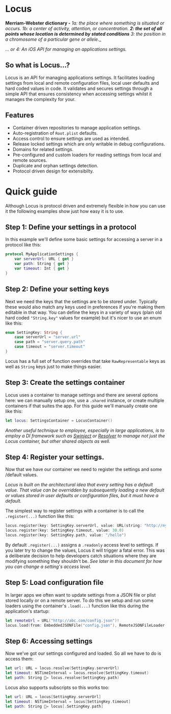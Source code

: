 #  Locus

**Merriam-Webster dictionary -** _1a: the place where something is situated or occurs. 1b: a center of activity, attention, or concentration. **2: the set of all points whose location is determined by stated conditions** 3: the position in a chromosome of a particular gene or allele.__

*… or 4: An iOS API for managing an applications settings.*

## So what is Locus…?

Locus is an API for managing applications settings. It facilitates loading settings from local and remote configuration files, local user defaults and hard coded values in code. It validates and secures settings through a simple API that ensures consistency when accessing settings whilst it manages the complexity for your. 

## Features

* Container driven repositories to manage application settings.
* Auto-registration of `Root.plist` defaults.
* Access control to ensure settings are used as intended.
* Release locked settings which are only writable in debug configurations.
* Domains for related settings.
* Pre-configured and custom loaders for reading settings from local and remote sources.
* Duplicate and orphan settings detection.
* Protocol driven design for extensibilty.

# Quick guide

Although Locus is protocol driven and extremely flexible in how you can use it the following examples show just how easy it is to use. 

## Step 1: Define your settings in a protocol

In this example we'll define some basic settings for accessing a server in a protocol like this:

```swift
protocol MyApplicationSettings {
    var serverUrl: URL { get }
    var path: String { get } 
    var timeout: Int { get }
}
```

## Step 2: Define your setting keys

Next we need the keys that the settings are to be stored under. Typically these would also match any keys used in preferences if you're making them editable in that way. You can define the keys in a variety of ways (plain old hard coded `"String.key"` values for example) but it's nicer to use an enum like this:

```swift
enum SettingKey: String {
    case serverUrl = "server.url"
    case path = "server.query.path"
    case timeout = "server.timeout"
} 
```

Locus has a full set of function overrides that take `RawRepresentable` keys as well as `String` keys just to make things easier.

## Step 3: Create the settings container

Locus uses a container to manage settings and there are several options here: we can manually setup one, use a `.shared` instance, or create multiple containers if that suites the app. For this guide we'll manually create one like this: 

```swift
let locus: SettingsContainer = LocusContainer()
```

_Another useful technique to employee, especially in large applications, is to employ a DI framework such as [Swinject](https://github.com/Swinject/Swinject) or [Resolver](https://github.com/hmlongco/Resolver) to manage not just the Locus container, but other shared objects as well._

## Step 4: Register your settings.

Now that we have our container we need to register the settings and some /default values.

_Locus is built on the architectural idea that every setting has a default value. That value can be overridden by subsequently loading a new default or values stored in user defaults or configuration files, but it must have a default._

The simplest way to register settings with a container is to call the `.register(...)` function like this:

```swift
locus.register(key: SettingKey.serverUrl, value: URL(string: "http://nyserver.com")!)
locus.register(key: SettingKey.timeout, value: 30.0)
locus.register(key: SettingKey.path, value: "/hello")
```

By default `.register(...)` assigns a `.readonly` access level to settings. If you later try to change the values, Locus it will trigger a fatal error. This was a deliberate decision to help developers catch situations where they are modifying something they 
shouldn't be. _See later in this document for how you can change a setting's access level._

## Step 5: Load configuration file

In larger apps we often want to update settings from a JSON file or plist stored locally or on a remote server. To do this we setup and run some loaders using the container's `.load(...)` function like this during the application's startup:

```swift
let remoteUrl = URL("http://abc.com/config.json")!
locus.load(from: EmbeddedJSONFile("config.json"), RemoteJSONFileLoader(url: remoteUrl))
```

## Step 6: Accessing settings

Now we've got our settings configured and loaded. So all we have to do is access them:

```swift
let url: URL = locus.resolve(SettingKey.serverUrl)
let timeout: NSTimeInterval = locus.resolve(SettingKey.timeout)
let path: String = locus.resolve(SettingKey.path)
```

Locus also supports subscripts so this works too:

```swift
let url: URL = locus[SettingKey.serverUrl]
let timeout: NSTimeInterval = locus[SettingKey.timeout]
let path: String = locus[.SettingKey.path]
```

